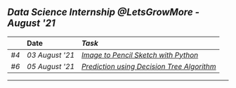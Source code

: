 ## _Data Science  Internship @LetsGrowMore - August '21_
|        | Date | _Task_ |
| ------ | :----| :---------- |
| _#4_ | _03 August '21_ | [_Image to Pencil Sketch with Python_](TASK%20%234) |
| _#6_ | _05 August '21_ | [_Prediction using Decision Tree Algorithm_](TASK%20%236) |
---

